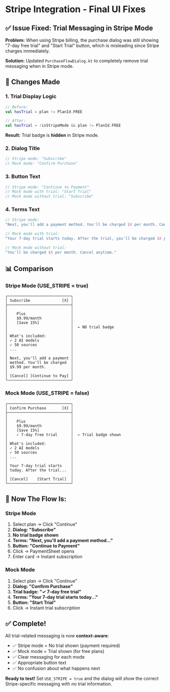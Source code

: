 # Stripe Integration - Final UI Fixes

## ✅ Issue Fixed: Trial Messaging in Stripe Mode

**Problem:** When using Stripe billing, the purchase dialog was still showing "7-day free trial" and "Start Trial" button, which is misleading since Stripe charges immediately.

**Solution:** Updated `PurchaseFlowDialog.kt` to completely remove trial messaging when in Stripe mode.

## 🔧 Changes Made

### 1. **Trial Display Logic**
```kotlin
// Before:
val hasTrial = plan != PlanId.FREE

// After:
val hasTrial = !isStripeMode && plan != PlanId.FREE
```

**Result:** Trial badge is **hidden** in Stripe mode.

### 2. **Dialog Title**
```kotlin
// Stripe mode: "Subscribe"
// Mock mode: "Confirm Purchase"
```

### 3. **Button Text**
```kotlin
// Stripe mode: "Continue to Payment"
// Mock mode with trial: "Start Trial"
// Mock mode without trial: "Subscribe"
```

### 4. **Terms Text**
```kotlin
// Stripe mode:
"Next, you'll add a payment method. You'll be charged $X per month. Cancel anytime."

// Mock mode with trial:
"Your 7-day trial starts today. After the trial, you'll be charged $X per month. Cancel anytime."

// Mock mode without trial:
"You'll be charged $X per month. Cancel anytime."
```

## 📊 Comparison

### Stripe Mode (USE_STRIPE = true)
```
┌────────────────────────────┐
│ Subscribe              [X] │
├────────────────────────────┤
│                            │
│    Plus                    │
│    $9.99/month             │
│    [Save 15%]              │
│                            │  ← NO trial badge
│                            │
│ What's included:           │
│ ✓ 2 AI models              │
│ ✓ 50 sources               │
│ ...                        │
│                            │
│ Next, you'll add a payment │
│ method. You'll be charged  │
│ $9.99 per month.           │
│                            │
│ [Cancel] [Continue to Pay] │
└────────────────────────────┘
```

### Mock Mode (USE_STRIPE = false)
```
┌────────────────────────────┐
│ Confirm Purchase       [X] │
├────────────────────────────┤
│                            │
│    Plus                    │
│    $9.99/month             │
│    [Save 15%]              │
│    ✓ 7-day free trial      │  ← Trial badge shown
│                            │
│ What's included:           │
│ ✓ 2 AI models              │
│ ✓ 50 sources               │
│ ...                        │
│                            │
│ Your 7-day trial starts    │
│ today. After the trial...  │
│                            │
│ [Cancel]    [Start Trial]  │
└────────────────────────────┘
```

## 🎯 Now The Flow Is:

### Stripe Mode
1. Select plan → Click "Continue"
2. **Dialog: "Subscribe"**
3. **No trial badge shown**
4. **Terms: "Next, you'll add a payment method..."**
5. **Button: "Continue to Payment"**
6. Click → PaymentSheet opens
7. Enter card → Instant subscription

### Mock Mode
1. Select plan → Click "Continue"
2. **Dialog: "Confirm Purchase"**
3. **Trial badge: "✓ 7-day free trial"**
4. **Terms: "Your 7-day trial starts today..."**
5. **Button: "Start Trial"**
6. Click → Instant trial subscription

## ✅ Complete!

All trial-related messaging is now **context-aware**:
- ✅ Stripe mode = No trial shown (payment required)
- ✅ Mock mode = Trial shown (for free plans)
- ✅ Clear messaging for each mode
- ✅ Appropriate button text
- ✅ No confusion about what happens next

**Ready to test!** Set `USE_STRIPE = true` and the dialog will show the correct Stripe-specific messaging with no trial information.
